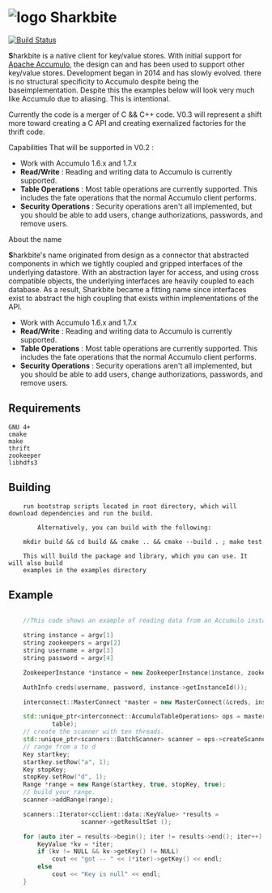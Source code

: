 # ![logo](https://www.sharkbite.io/wp-content/uploads/2017/02/sharkbite.jpg) Sharkbite 
[![Build Status](https://travis-ci.org/phrocker/sharkbite.svg?branch=master)](https://travis-ci.org/phrocker/sharkbite)

**S**harkbite is a native client for key/value stores. With 
initial support for [Apache Accumulo][accumulo], the design can and has been used to support other key/value
stores. Development began in 2014 and has  slowly evolved. there is no structural specificity to Accumulo
despite being the baseimplementation. Despite this the examples below will look very much like Accumulo due to aliasing. This is intentional.

Currently the code is a merger of C && C++ code. V0.3 will represent a shift more toward 
creating a C API and creating exernalized factories for the thrift code.

Capabilities That will be supported in V0.2 : 

 * Work with Accumulo 1.6.x and 1.7.x
 * **Read/Write** : Reading and writing data to Accumulo is currently supported.
 * **Table Operations** : Most table operations are currently supported. This includes the fate operations that the normal Accumulo client performs.
 * **Security Operations** : Security operations aren't all implemented, but you should be able to add users, change authorizations, passwords, and remove users.
 
About the name

**S**harkbite's name originated from design as a connector that abstracted components in which we tightly
coupled and gripped interfaces of the underlying datastore. With an abstraction layer for access, and using
cross compatible objects, the underlying interfaces are heavily coupled to each database. As a result, Sharkbite
became a fitting name since interfaces exist to abstract the high coupling that exists within implementations of 
the API.

 * Work with Accumulo 1.6.x and 1.7.x
 * **Read/Write** : Reading and writing data to Accumulo is currently supported.
 * **Table Operations** : Most table operations are currently supported. This includes the fate operations that the normal Accumulo client performs.
 * **Security Operations** : Security operations aren't all implemented, but you should be able to add users, change authorizations, passwords, and remove users.


## Requirements

	GNU 4+
	cmake
	make
	thrift
	zookeeper
	libhdfs3

## Building
```
	run bootstrap scripts located in root directory, which will download dependencies and run the build. 

        Alternatively, you can build with the following:

	mkdir build && cd build && cmake .. && cmake --build . ; make test

	This will build the package and library, which you can use. It will also build
	examples in the examples directory
```

## Example
```C++

    //This code shows an example of reading data from an Accumulo instance.

    string instance = argv[1]
    string zookeepers = argv[2]
    string username = argv[3]
    string password = argv[4]

    ZookeeperInstance *instance = new ZookeeperInstance(instance, zookeepers, 1000);

    AuthInfo creds(username, password, instance->getInstanceId());

    interconnect::MasterConnect *master = new MasterConnect(&creds, instance);

    std::unique_ptr<interconnect::AccumuloTableOperations> ops = master->tableOps(
            table);
    // create the scanner with ten threads.
    std::unique_ptr<scanners::BatchScanner> scanner = ops->createScanner (&auths, 10);
    // range from a to d
    Key startkey;
    startkey.setRow("a", 1);
    Key stopKey;
    stopKey.setRow("d", 1);
    Range *range = new Range(startkey, true, stopKey, true); 
    // build your range.
    scanner->addRange(range);

    scanners::Iterator<cclient::data::KeyValue> *results =
	                scanner->getResultSet ();

    for (auto iter = results->begin(); iter != results->end(); iter++) {
        KeyValue *kv = *iter;
        if (kv != NULL && kv->getKey() != NULL)
            cout << "got -- " << (*iter)->getKey() << endl;
        else
            cout << "Key is null" << endl;
    }
```
[accumulo]: https://accumulo.apache.org


